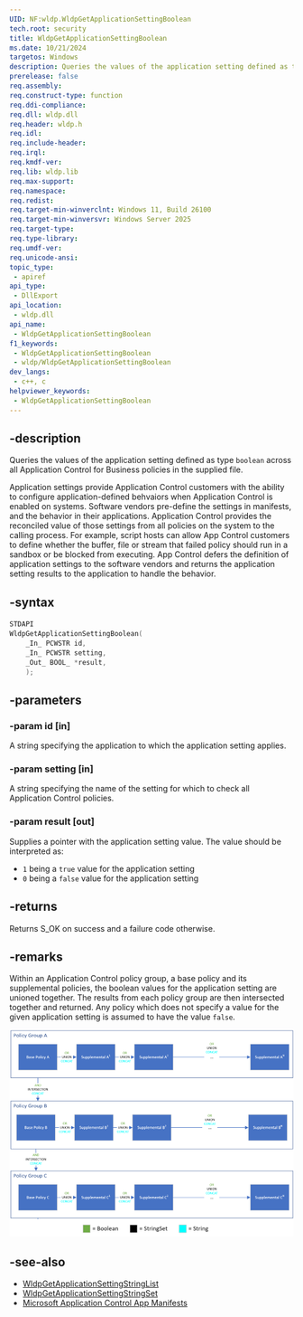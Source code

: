 ```yaml
---
UID: NF:wldp.WldpGetApplicationSettingBoolean
tech.root: security
title: WldpGetApplicationSettingBoolean
ms.date: 10/21/2024
targetos: Windows
description: Queries the values of the application setting defined as type `boolean` across all Application Control for Business policies in the supplied file.
prerelease: false
req.assembly: 
req.construct-type: function
req.ddi-compliance: 
req.dll: wldp.dll
req.header: wldp.h
req.idl: 
req.include-header: 
req.irql: 
req.kmdf-ver: 
req.lib: wldp.lib
req.max-support: 
req.namespace: 
req.redist: 
req.target-min-winverclnt: Windows 11, Build 26100
req.target-min-winversvr: Windows Server 2025
req.target-type: 
req.type-library: 
req.umdf-ver: 
req.unicode-ansi: 
topic_type:
 - apiref
api_type:
 - DllExport
api_location:
 - wldp.dll
api_name:
 - WldpGetApplicationSettingBoolean
f1_keywords:
 - WldpGetApplicationSettingBoolean
 - wldp/WldpGetApplicationSettingBoolean
dev_langs:
 - c++, c
helpviewer_keywords:
 - WldpGetApplicationSettingBoolean
---
```


## -description

Queries the values of the application setting defined as type `boolean` across all Application Control for Business policies in the supplied file.

Application settings provide Application Control customers with the ability to configure application-defined behvaiors when Application Control is enabled on systems. Software vendors pre-define the settings in manifests, and the behavior in their applications. Application Control provides the reconciled value of those settings from all policies on the system to the calling process. For example, script hosts can allow App Control customers to define whether the buffer, file or stream that failed policy should run in a sandbox or be blocked from executing. App Control defers the definition of application settings to the software vendors and returns the application setting results to the application to handle the behavior. 

## -syntax

```c++
STDAPI
WldpGetApplicationSettingBoolean(
    _In_ PCWSTR id, 
    _In_ PCWSTR setting, 
    _Out_ BOOL_ *result, 
    );
```

## -parameters

### -param id [in]

A string specifying the application to which the application setting applies.

### -param setting [in]

A string specifying the name of the setting for which to check all Application Control policies. 

### -param result [out]

Supplies a pointer with the application setting value.  The value should be interpreted as: 

- `1` being a `true` value for the application setting
- `0` being a `false` value for the application setting

## -returns

Returns S_OK on success and a failure code otherwise.

## -remarks

Within an Application Control policy group, a base policy and its supplemental policies, the boolean values for the application setting are unioned together. The results from each policy group are then intersected together and returned. Any policy which does not specify a value for the given application setting is assumed to have the value `false`.  

![WldpGetApplicatSetting Value Resolution Diagram](./images/wldpgetapplicationsetting-resolutiondiagram.png)

## -see-also

- [WldpGetApplicationSettingStringList](nf-wldp-wldpgetapplicationsettingstringlist.md)
- [WldpGetApplicationSettingStringSet](nf-wldp-wldpgetapplicationsettingstringset.md)
- [Microsoft Application Control App Manifests](https://github.com/MicrosoftDocs/MS-AppControl-AppManifests)
